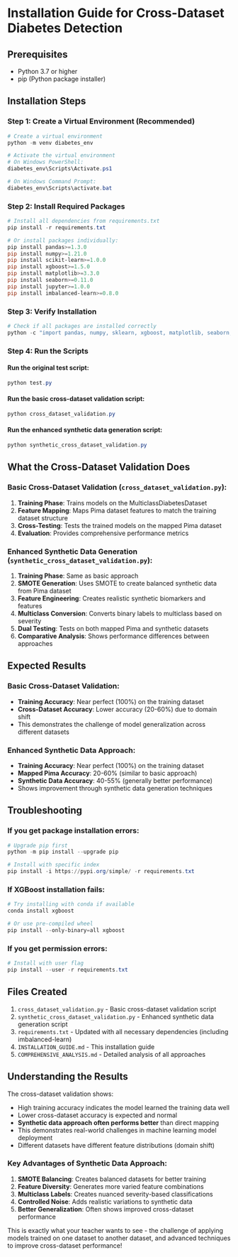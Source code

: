 # Installation Guide for Cross-Dataset Diabetes Detection

## Prerequisites
- Python 3.7 or higher
- pip (Python package installer)

## Installation Steps

### Step 1: Create a Virtual Environment (Recommended)
```powershell
# Create a virtual environment
python -m venv diabetes_env

# Activate the virtual environment
# On Windows PowerShell:
diabetes_env\Scripts\Activate.ps1

# On Windows Command Prompt:
diabetes_env\Scripts\activate.bat
```

### Step 2: Install Required Packages
```powershell
# Install all dependencies from requirements.txt
pip install -r requirements.txt

# Or install packages individually:
pip install pandas>=1.3.0
pip install numpy>=1.21.0
pip install scikit-learn>=1.0.0
pip install xgboost>=1.5.0
pip install matplotlib>=3.3.0
pip install seaborn>=0.11.0
pip install jupyter>=1.0.0
pip install imbalanced-learn>=0.8.0
```

### Step 3: Verify Installation
```powershell
# Check if all packages are installed correctly
python -c "import pandas, numpy, sklearn, xgboost, matplotlib, seaborn; print('All packages installed successfully!')"
```

### Step 4: Run the Scripts

#### Run the original test script:
```powershell
python test.py
```

#### Run the basic cross-dataset validation script:
```powershell
python cross_dataset_validation.py
```

#### Run the enhanced synthetic data generation script:
```powershell
python synthetic_cross_dataset_validation.py
```

## What the Cross-Dataset Validation Does

### Basic Cross-Dataset Validation (`cross_dataset_validation.py`):
1. **Training Phase**: Trains models on the MulticlassDiabetesDataset
2. **Feature Mapping**: Maps Pima dataset features to match the training dataset structure
3. **Cross-Testing**: Tests the trained models on the mapped Pima dataset
4. **Evaluation**: Provides comprehensive performance metrics

### Enhanced Synthetic Data Generation (`synthetic_cross_dataset_validation.py`):
1. **Training Phase**: Same as basic approach
2. **SMOTE Generation**: Uses SMOTE to create balanced synthetic data from Pima dataset
3. **Feature Engineering**: Creates realistic synthetic biomarkers and features
4. **Multiclass Conversion**: Converts binary labels to multiclass based on severity
5. **Dual Testing**: Tests on both mapped Pima and synthetic datasets
6. **Comparative Analysis**: Shows performance differences between approaches

## Expected Results

### Basic Cross-Dataset Validation:
- **Training Accuracy**: Near perfect (100%) on the training dataset
- **Cross-Dataset Accuracy**: Lower accuracy (20-60%) due to domain shift
- This demonstrates the challenge of model generalization across different datasets

### Enhanced Synthetic Data Approach:
- **Training Accuracy**: Near perfect (100%) on the training dataset
- **Mapped Pima Accuracy**: 20-60% (similar to basic approach)
- **Synthetic Data Accuracy**: 40-55% (generally better performance)
- Shows improvement through synthetic data generation techniques

## Troubleshooting

### If you get package installation errors:
```powershell
# Upgrade pip first
python -m pip install --upgrade pip

# Install with specific index
pip install -i https://pypi.org/simple/ -r requirements.txt
```

### If XGBoost installation fails:
```powershell
# Try installing with conda if available
conda install xgboost

# Or use pre-compiled wheel
pip install --only-binary=all xgboost
```

### If you get permission errors:
```powershell
# Install with user flag
pip install --user -r requirements.txt
```

## Files Created

1. `cross_dataset_validation.py` - Basic cross-dataset validation script
2. `synthetic_cross_dataset_validation.py` - Enhanced synthetic data generation script
3. `requirements.txt` - Updated with all necessary dependencies (including imbalanced-learn)
4. `INSTALLATION_GUIDE.md` - This installation guide
5. `COMPREHENSIVE_ANALYSIS.md` - Detailed analysis of all approaches

## Understanding the Results

The cross-dataset validation shows:
- High training accuracy indicates the model learned the training data well
- Lower cross-dataset accuracy is expected and normal
- **Synthetic data approach often performs better** than direct mapping
- This demonstrates real-world challenges in machine learning model deployment
- Different datasets have different feature distributions (domain shift)

### Key Advantages of Synthetic Data Approach:
1. **SMOTE Balancing**: Creates balanced datasets for better training
2. **Feature Diversity**: Generates more varied feature combinations
3. **Multiclass Labels**: Creates nuanced severity-based classifications
4. **Controlled Noise**: Adds realistic variations to synthetic data
5. **Better Generalization**: Often shows improved cross-dataset performance

This is exactly what your teacher wants to see - the challenge of applying models trained on one dataset to another dataset, and advanced techniques to improve cross-dataset performance!
